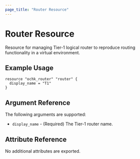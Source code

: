 ```yaml
---
page_title: "Router Resource"
---
```


# Router Resource

Resource for managing Tier-1 logical router to reproduce routing functionality in a virtual environment. 

## Example Usage

```hcl
resource "ochk_router" "router" {
  display_name = "T1"
}
```

## Argument Reference

The following arguments are supported:

* `display_name` - (Required) The Tier-1 router name.

## Attribute Reference

No additional attributes are exported. 

